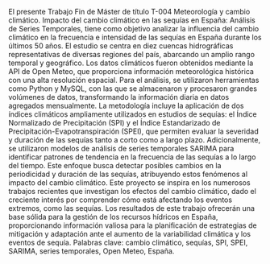 El presente Trabajo Fin de Máster de título T-004 Meteorología y cambio climático. Impacto del cambio climático en las sequías en España: Análisis de Series Temporales,  tiene como objetivo analizar la influencia del cambio climático en la frecuencia e intensidad de las sequías en España durante los últimos 50 años. El estudio se centra en diez cuencas hidrográficas representativas de diversas regiones del país, abarcando un amplio rango temporal y geográfico. Los datos climáticos fueron obtenidos mediante la API de Open Meteo, que proporciona información meteorológica histórica con una alta resolución espacial. Para el análisis, se utilizaron herramientas como Python y MySQL, con las que se almacenaron y procesaron grandes volúmenes de datos, transformando la información diaria en datos agregados mensualmente.
La metodología incluye la aplicación de dos índices climáticos ampliamente utilizados en estudios de sequías: el Índice Normalizado de Precipitación (SPI) y el Índice Estandarizado de Precipitación-Evapotranspiración (SPEI), que permiten evaluar la severidad y duración de las sequías tanto a corto como a largo plazo. Adicionalmente, se utilizaron modelos de análisis de series temporales SARIMA para identificar patrones de tendencia en la frecuencia de las sequías a lo largo del tiempo. Este enfoque busca detectar posibles cambios en la periodicidad y duración de las sequías, atribuyendo estos fenómenos al impacto del cambio climático.
Este proyecto se inspira en los numerosos trabajos recientes que investigan los efectos del cambio climático, dado el creciente interés por comprender cómo está afectando los eventos extremos, como las sequías. Los resultados de este trabajo ofrecerán una base sólida para la gestión de los recursos hídricos en España, proporcionando información valiosa para la planificación de estrategias de mitigación y adaptación ante el aumento de la variabilidad climática y los eventos de sequía.
Palabras clave: cambio climático, sequías, SPI, SPEI, SARIMA, series temporales, Open Meteo, España.
